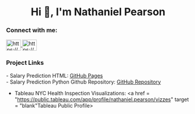 <h1 align="center">Hi 👋, I'm Nathaniel Pearson</h1>
<h3 align="left">Connect with me:</h3>
<p align="left">
  <a href="https://linkedin.com/in/nathaniel-g-pearson/" target="blank">
    <img align="center" src="https://raw.githubusercontent.com/rahuldkjain/github-profile-readme-generator/master/src/images/icons/Social/linked-in-alt.svg" alt="https://www.linkedin.com/in/nathaniel-g-pearson/" height="30" width="40" />
  </a>
  <a href="https://kaggle.com/thanielspaniel" target="blank">
    <img align="center" src="https://raw.githubusercontent.com/rahuldkjain/github-profile-readme-generator/master/src/images/icons/Social/kaggle.svg" alt="https://www.kaggle.com/thanielspaniel" height="30" width="40" />
  </a>
</p>

<h3>Project Links</h3>
<p>
  - Salary Prediction HTML: <a href="https://npearsonat.github.io/GradProject2/" target="_blank">GitHub Pages</a><br>
  - Salary Prediction Python Github Repository: <a href="https://github.com/npearsonat/GradProject2" target="_blank">GitHub Repository</a>

  - Tableau NYC Health Inspection Visualizations: <a href = "https://public.tableau.com/app/profile/nathaniel.pearson/vizzes" target = "blank"Tableau Public Profile></a>
</p>
